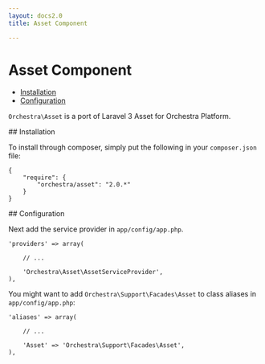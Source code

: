 ```yaml
---
layout: docs2.0
title: Asset Component

---
```


Asset Component
==============

* [Installation](#installation)
* [Configuration](#configuration)

<article id="introduction">

`Orchestra\Asset` is a port of Laravel 3 Asset for Orchestra Platform.

</article>

<article id="installation">
## Installation

To install through composer, simply put the following in your `composer.json` file:

	{
		"require": {
			"orchestra/asset": "2.0.*"
		}
	}

</article>

<article id="configuration">
## Configuration

Next add the service provider in `app/config/app.php`.

	'providers' => array(
		
		// ...
		
		'Orchestra\Asset\AssetServiceProvider',
	),

You might want to add `Orchestra\Support\Facades\Asset` to class aliases in `app/config/app.php`:

	'aliases' => array(

		// ...

		'Asset' => 'Orchestra\Support\Facades\Asset',
	),

</article>

